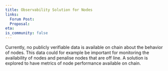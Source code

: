 ```yaml
---
title: Observability Solution for Nodes
links:
  Forum Post:
  Proposal:
eta:
is_community: false
---
```


Currently, no publicly verifiable data is available on chain about the behavior of nodes. This data could for example be important for monitoring the availability of nodes and penalise nodes that are off line. A solution is explored to have metrics of node performance available on chain. 

